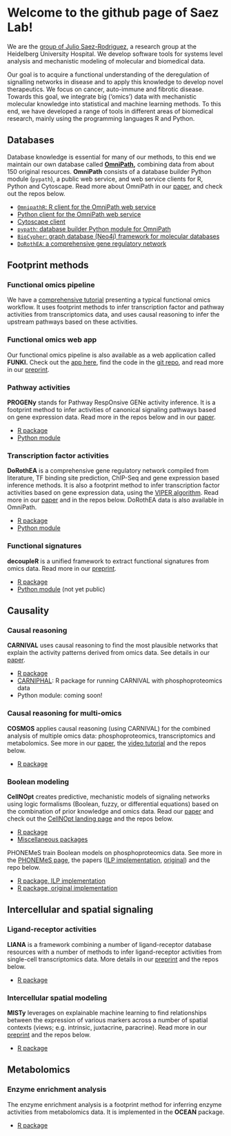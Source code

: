 # Welcome to the github page of Saez Lab!

We are the [group of Julio Saez-Rodriguez][1], a research group at the
Heidelberg University Hospital. We develop software tools for systems level
analysis and mechanistic modeling of molecular and biomedical data.

Our goal is to acquire a functional understanding of the deregulation of
signalling networks in disease and to apply this knowledge to develop novel
therapeutics. We focus on cancer, auto-immune and fibrotic disease. Towards
this goal, we integrate big (‘omics’) data with mechanistic molecular knowledge
into statistical and machine learning methods. To this end, we have developed
a range of tools in different areas of biomedical research, mainly using the
programming languages R and Python.

## Databases

Database knowledge is essential for many of our methods, to this end we
maintain our own database called **[OmniPath][40],** combining data from about
150 original resources. **OmniPath** consists of a database builder Python
module (`pypath`), a public web service, and web service clients for R,
Python and Cytoscape. Read more about OmniPath in our [paper][41], and
check out the repos below.

* [`OmnipathR`: R client for the OmniPath web service][2]
* [Python client for the OmniPath web service][3]
* [Cytoscape client][42]
* [`pypath`: database builder Python module for OmniPath][4]
* [`BioCypher`: graph database (Neo4j) framework for molecular databases][5]
* [`DoRothEA`: a comprehensive gene regulatory network][9]

## Footprint methods

### Functional omics pipeline

We have a [comprehensive tutorial][19] presenting a typical functional omics
workflow. It uses footprint methods to infer transcription factor and pathway
activities from transcriptomics data, and uses causal reasoning to infer
the upstream pathways based on these activities.

### Functional omics web app

Our functional omics pipeline is also available as a web application called
**FUNKI.** Check out the [app here][27], find the code in the [git repo][28],
and read more in our [preprint][29].

### Pathway activities

**PROGENy** stands for Pathway RespOnsive GENe activity inference. It is a
footprint method to infer activities of canonical signaling pathways based
on gene expression data. Read more in the repos below and in our [paper][8].

* [R package][6]
* [Python module][7]

### Transcription factor activities

**DoRothEA** is a comprehensive gene regulatory network compiled from
literature, TF binding site prediction, ChIP-Seq and gene expression based
inference methods. It is also a footprint method to infer transcription factor
activities based on gene expression data, using the [VIPER algorithm][11].
Read more in our [paper][12] and in the repos below. DoRothEA data is also
available in OmniPath.

* [R package][9]
* [Python module][10]

### Functional signatures

**decoupleR** is a unified framework to extract functional signatures from
omics data. Read more in our [preprint][15].

* [R package][13]
* [Python module][14] (not yet public)

## Causality

### Causal reasoning

**CARNIVAL** uses causal reasoning to find the most plausible networks that
explain the activity patterns derived from omics data. See details in our
[paper][16].

* [R package][17]
* [CARNIPHAL][18]: R package for running CARNIVAL with phosphoproteomics data
* Python module: coming soon!

### Causal reasoning for multi-omics

**COSMOS** applies causal reasoning (using CARNIVAL) for the combined analysis
of multiple omics data: phosphoproteomics, transcriptomics and metabolomics.
See more in our [paper][24], the [video tutorial][25] and the repos below.

* [R package][26]

### Boolean modeling

**CellNOpt** creates predictive, mechanistic models of signaling networks
using logic formalisms (Boolean, fuzzy, or differential equations) based on
the combination of prior knowledge and omics data. Read our [paper][30] and
check out the [CellNOpt landing page][31] and the repos below.

* [R package][32]
* [Miscellaneous packages][33]

PHONEMeS train Boolean models on phosphoproteomics data. See more in the
[PHONEMeS page][34], the papers ([ILP implementation][35], [original][36])
and the repo below.

* [R package, ILP implementation][37]
* [R package, original implementation][38]

## Intercellular and spatial signaling

### Ligand-receptor activities

**LIANA** is a framework combining a number of ligand-receptor database
resources with a number of methods to infer ligand-receptor activities from
single-cell transcriptomics data. More details in our [preprint][20] and
the repos below.

* [R package][21]

### Intercellular spatial modeling

**MISTy** leverages on explainable machine learning to find relationships
between the expression of various markers across a number of spatial contexts
(views; e.g. intrinsic, juxtacrine, paracrine). Read more in our
[preprint][22] and the repos below.

* [R package][23]

## Metabolomics

### Enzyme enrichment analysis

The enzyme enrichment analysis is a footprint method for inferring enzyme
activities from metabolomics data. It is implemented in the **OCEAN** package.

* [R package][39]

[1]: https://saezlab.org/
[2]: https://github.com/saezlab/OmnipathR
[3]: https://github.com/saezlab/omnipath
[4]: https://github.com/saezlab/BioCypher
[5]: https://github.com/saezlab/pypath
[6]: https://github.com/saezlab/progeny
[7]: https://github.com/saezlab/progeny-py
[8]: https://www.nature.com/articles/s41467-017-02391-6
[9]: https://github.com/saezlab/dorothea
[10]: https://github.com/saezlab/dorothea-py
[11]: https://www.nature.com/articles/ng.3593
[12]: https://doi.org/10.1101/gr.240663.118
[13]: https://github.com/saezlab/decoupleR
[14]: https://github.com/saezlab/decoupler-py
[15]: https://doi.org/10.1101/2021.11.04.467271
[16]: https://www.nature.com/articles/s41540-019-0118-z
[17]: https://github.com/saezlab/CARNIVAL
[18]: https://github.com/saezlab/CARNIPHAL
[19]: https://github.com/saezlab/transcriptutorial
[20]: https://www.biorxiv.org/content/10.1101/2021.05.21.445160v1
[21]: https://github.com/saezlab/liana
[22]: https://doi.org/10.1101/2020.05.08.084145
[23]: https://github.com/saezlab/mistyR
[24]: https://www.embopress.org/doi/full/10.15252/msb.20209730
[25]: https://embl-ebi.cloud.panopto.eu/Panopto/Pages/Viewer.aspx?id=318f7091-b6bf-44ee-939f-adb10121fc1b
[26]: https://github.com/saezlab/cosmosR
[27]: https://saezlab.github.io/ShinyFUNKI/
[28]: https://github.com/saezlab/ShinyFUNKI
[29]: https://arxiv.org/abs/2109.05796
[30]: https://academic.oup.com/bioinformatics/article/36/16/4523/5855133
[31]: https://saezlab.github.io/CellNOptR/
[32]: https://github.com/saezlab/CellNOptR
[33]: https://github.com/saezlab/cellnopt
[34]: https://saezlab.github.io/PHONEMeS/
[35]: https://pubs.acs.org/doi/full/10.1021/acs.jproteome.0c00958
[36]: http://www.nature.com/articles/ncomms9033
[37]: https://github.com/saezlab/PHONEMeS-ILP
[38]: https://github.com/saezlab/PHONEMeS
[39]: https://github.com/saezlab/ocean
[40]: https://omnipathdb.org/
[41]: http://europepmc.org/abstract/MED/33749993
[42]: https://apps.cytoscape.org/apps/omnipath
